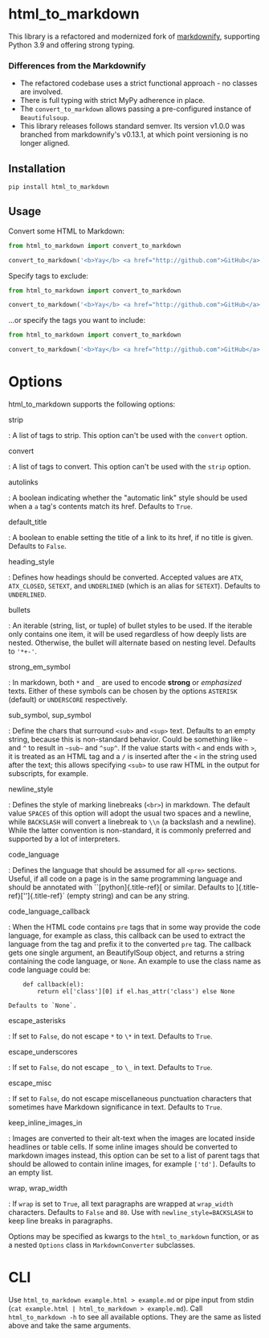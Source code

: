 # html_to_markdown

This library is a refactored and modernized fork of [markdownify](https://pypi.org/project/markdownify/), supporting
Python 3.9 and offering strong typing.

### Differences from the Markdownify

- The refactored codebase uses a strict functional approach - no classes are involved.
- There is full typing with strict MyPy adherence in place.
- The `convert_to_markdown` allows passing a pre-configured instance of `Beautifulsoup`.
- This library releases follows standard semver. Its version v1.0.0 was branched from markdownify's v0.13.1, at which
  point versioning is no longer aligned.

## Installation

```shell
pip install html_to_markdown
```

## Usage

Convert some HTML to Markdown:

```python
from html_to_markdown import convert_to_markdown

convert_to_markdown('<b>Yay</b> <a href="http://github.com">GitHub</a>')  # > '**Yay** [GitHub](http://github.com)'
```

Specify tags to exclude:

```python
from html_to_markdown import convert_to_markdown

convert_to_markdown('<b>Yay</b> <a href="http://github.com">GitHub</a>', strip=['a'])  # > '**Yay** GitHub'
```

\...or specify the tags you want to include:

```python
from html_to_markdown import convert_to_markdown

convert_to_markdown('<b>Yay</b> <a href="http://github.com">GitHub</a>', convert=['b'])  # > '**Yay** GitHub'
```

# Options

html_to_markdown supports the following options:

strip

:   A list of tags to strip. This option can\'t be used with the
`convert` option.

convert

:   A list of tags to convert. This option can\'t be used with the
`strip` option.

autolinks

:   A boolean indicating whether the \"automatic link\" style should be
used when a `a` tag\'s contents match its href. Defaults to `True`.

default_title

:   A boolean to enable setting the title of a link to its href, if no
title is given. Defaults to `False`.

heading_style

:   Defines how headings should be converted. Accepted values are `ATX`,
`ATX_CLOSED`, `SETEXT`, and `UNDERLINED` (which is an alias for
`SETEXT`). Defaults to `UNDERLINED`.

bullets

:   An iterable (string, list, or tuple) of bullet styles to be used. If
the iterable only contains one item, it will be used regardless of
how deeply lists are nested. Otherwise, the bullet will alternate
based on nesting level. Defaults to `'*+-'`.

strong_em_symbol

:   In markdown, both `*` and `_` are used to encode **strong** or
*emphasized* texts. Either of these symbols can be chosen by the
options `ASTERISK` (default) or `UNDERSCORE` respectively.

sub_symbol, sup_symbol

:   Define the chars that surround `<sub>` and `<sup>` text. Defaults to
an empty string, because this is non-standard behavior. Could be
something like `~` and `^` to result in `~sub~` and `^sup^`. If the
value starts with `<` and ends with `>`, it is treated as an HTML
tag and a `/` is inserted after the `<` in the string used after the
text; this allows specifying `<sub>` to use raw HTML in the output
for subscripts, for example.

newline_style

:   Defines the style of marking linebreaks (`<br>`) in markdown. The
default value `SPACES` of this option will adopt the usual two
spaces and a newline, while `BACKSLASH` will convert a linebreak to
`\\n` (a backslash and a newline). While the latter convention is
non-standard, it is commonly preferred and supported by a lot of
interpreters.

code_language

:   Defines the language that should be assumed for all `<pre>`
sections. Useful, if all code on a page is in the same programming
language and should be annotated with ``[python]{.title-ref}[ or
similar. Defaults to ]{.title-ref}[\'\']{.title-ref}\` (empty
string) and can be any string.

code_language_callback

:   When the HTML code contains `pre` tags that in some way provide the
code language, for example as class, this callback can be used to
extract the language from the tag and prefix it to the converted
`pre` tag. The callback gets one single argument, an BeautifylSoup
object, and returns a string containing the code language, or
`None`. An example to use the class name as code language could be:

        def callback(el):
            return el['class'][0] if el.has_attr('class') else None

    Defaults to `None`.

escape_asterisks

:   If set to `False`, do not escape `*` to `\*` in text. Defaults to
`True`.

escape_underscores

:   If set to `False`, do not escape `_` to `\_` in text. Defaults to
`True`.

escape_misc

:   If set to `False`, do not escape miscellaneous punctuation
characters that sometimes have Markdown significance in text.
Defaults to `True`.

keep_inline_images_in

:   Images are converted to their alt-text when the images are located
inside headlines or table cells. If some inline images should be
converted to markdown images instead, this option can be set to a
list of parent tags that should be allowed to contain inline images,
for example `['td']`. Defaults to an empty list.

wrap, wrap_width

:   If `wrap` is set to `True`, all text paragraphs are wrapped at
`wrap_width` characters. Defaults to `False` and `80`. Use with
`newline_style=BACKSLASH` to keep line breaks in paragraphs.

Options may be specified as kwargs to the `html_to_markdown` function, or as
a nested `Options` class in `MarkdownConverter` subclasses.

# CLI

Use `html_to_markdown example.html > example.md` or pipe input from stdin
(`cat example.html | html_to_markdown > example.md`). Call `html_to_markdown -h`
to see all available options. They are the same as listed above and take
the same arguments.
